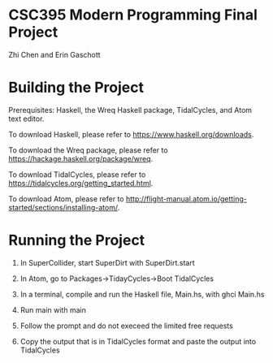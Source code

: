 # CSC395 Modern Programming Final Project
Zhi Chen and Erin Gaschott

# Building the Project
  Prerequisites: Haskell, the Wreq Haskell package, TidalCycles, and Atom text editor.

  To download Haskell, please refer to https://www.haskell.org/downloads.

  To download the Wreq package, please refer to https://hackage.haskell.org/package/wreq.

  To download TidalCycles, please refer to https://tidalcycles.org/getting_started.html.
  
  To download Atom, please refer to http://flight-manual.atom.io/getting-started/sections/installing-atom/.

# Running the Project
  1. In SuperCollider, start SuperDirt with
    SuperDirt.start
    
  2. In Atom, go to Packages->TidayCycles->Boot TidalCycles
  
  3. In a terminal, compile and run the Haskell file, Main.hs, with
    ghci Main.hs
    
  4. Run main with
    main
    
  5. Follow the prompt and do not execeed the limited free requests
  
  6. Copy the output that is in TidalCycles format and paste the output into TidalCycles 

